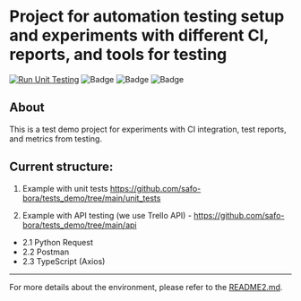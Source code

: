 # Project for automation testing setup and experiments with different CI,  reports, and tools for testing
[![Run Unit Testing](https://github.com/safo-bora/tests_demo/actions/workflows/ci-configuration.yaml/badge.svg?branch=main)](https://github.com/safo-bora/tests_demo/actions/workflows/ci-configuration.yaml)
![Badge](https://gist.githubusercontent.com/safo-bora/fba1dd06d94a6c3166f557a425fc1c5c/raw/tests-badge.svg)
![Badge](https://gist.githubusercontent.com/safo-bora/fba1dd06d94a6c3166f557a425fc1c5c/raw/coverage-badge.svg)
![Badge](https://gist.githubusercontent.com/safo-bora/fba1dd06d94a6c3166f557a425fc1c5c/raw/api-tests-badge.svg)

## About

This is a test demo project for experiments with CI integration, test reports, and metrics from testing.

## Current structure:

1. Example with unit tests https://github.com/safo-bora/tests_demo/tree/main/unit_tests

2. Example with API testing (we use Trello API) - https://github.com/safo-bora/tests_demo/tree/main/api

 - 2.1 Python Request
 - 2.2 Postman
 - 2.3 TypeScript (Axios)

___

For more details about the environment, please refer to the [README2.md](https://github.com/safo-bora/tests_demo/blob/main/README2.md).

